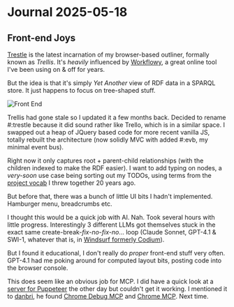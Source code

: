 # Journal 2025-05-18

## Front-end Joys

[Trestle](https://github.com/danja/trestle) is the latest incarnation of my browser-based outliner, formally known as *Trellis*. It's *heavily* influenced by [Workflowy](https://workflowy.com), a great online tool I've been using on & off for years.  

But the idea is that it's simply *Yet Another* view of RDF data in a SPARQL store. It just happens to focus on tree-shaped stuff.

![Front End](/images/2025-05/front-end.png)

Trellis had gone stale so I updated it a few months back. Decided to rename #:trestle because it did sound rather like Trello, which is in a similar space. I swapped out a heap of JQuery based code for more recent vanilla JS, totally rebuilt the architecture (now solidly MVC with added #:evb, my minimal event bus).

Right now it only captures root + parent-child relationships (with the children indexed to make the RDF easier). I want to add typing on nodes, a *very-soon* use case being sorting out my TODOs, using terms from the [project vocab](http://purl.org/stuff/project) I threw together 20 years ago.

But before that, there was a bunch of little UI bits I hadn't implemented. Hamburger menu, breadcrumbs etc.

I thought this would be a quick job with AI. Nah. Took several hours with little progress. Interestingly 3 different LLMs got themselves stuck in the exact same create-break-*fix-no-fix-no*... loop (Claude Sonnet, GPT-4.1 & SWI-1, whatever that is, in [Windsurf formerly Codium](https://windsurf.com/editor)).

But I found it educational, I don't really do *proper* front-end stuff very often. GPT-4.1 had me poking around for computed layout bits, posting code into the browser console.

This does seem like an obvious job for MCP. I did have a quick look at a [server for Puppeteer](https://github.com/modelcontextprotocol/servers/tree/main/src/puppeteer) the other day but couldn't get it working. I mentioned it to [danbri](http://danbri.org), he found [Chrome Debug MCP](https://github.com/robertheadley/chrome-debug-mcp) and [Chrome MCP](https://github.com/lxe/chrome-mcp).
Next time.
